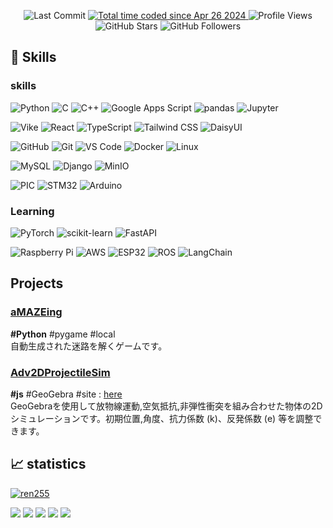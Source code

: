 <p align="center">
  <img src="https://img.shields.io/github/last-commit/ren255/ren255?label=Last%20Commit" alt="Last Commit" />
  <a href="https://wakatime.com/@6464fe21-d56f-40a2-899d-b4f77883e878">
    <img src="https://wakatime.com/badge/user/6464fe21-d56f-40a2-899d-b4f77883e878.svg" alt="Total time coded since Apr 26 2024" />
  </a>
  <img src="https://komarev.com/ghpvc/?username=ren255&label=Profile%20views&color=0e75b6&style=flat" alt="Profile Views" />
  <img src="https://img.shields.io/github/stars/ren255?affiliations=OWNER%2CCOLLABORATOR&style=social" alt="GitHub Stars" />
  <img src="https://img.shields.io/github/followers/ren255?label=Follow&style=social" alt="GitHub Followers" />
</p>

  
## 🌱 Skills

### skills
![Python](https://img.shields.io/badge/-Python-3776AB?logo=python&logoColor=white)
![C](https://img.shields.io/badge/-C-A8B9CC?logo=c&logoColor=white)
![C++](https://img.shields.io/badge/-C++-00599C?logo=c%2B%2B&logoColor=white)
![Google Apps Script](https://img.shields.io/badge/GAS-4285F4?)
![pandas](https://img.shields.io/badge/-pandas-150458?logo=pandas&logoColor=white)
![Jupyter](https://img.shields.io/badge/-Jupyter-F37626?logo=jupyter&logoColor=white)

![Vike](https://img.shields.io/badge/-Vike-646CFF?logo=vite&logoColor=white)
![React](https://img.shields.io/badge/-React-61DAFB?logo=react&logoColor=black)
![TypeScript](https://img.shields.io/badge/-TypeScript-3178C6?logo=typescript&logoColor=white)
![Tailwind CSS](https://img.shields.io/badge/-Tailwind%20CSS-38B2AC?logo=tailwind-css&logoColor=white)
![DaisyUI](https://img.shields.io/badge/-daisyui-1AD1A5?logo=daisyui&logoColor=black)

![GitHub](https://img.shields.io/badge/-GitHub-181717?logo=github&logoColor=white)
![Git](https://img.shields.io/badge/-Git-F05032?logo=git&logoColor=white)
![VS Code](https://img.shields.io/badge/-VS%20Code-007ACC?logo=visual-studio-code&logoColor=white)
![Docker](https://img.shields.io/badge/-Docker-2496ED?logo=docker&logoColor=white)
![Linux](https://img.shields.io/badge/-Linux-003778?logo=linux&logoColor=black)

![MySQL](https://img.shields.io/badge/-MySQL-4479A1?logo=mysql&logoColor=white)
![Django](https://img.shields.io/badge/-django-092E20?logo=django&logoColor=black)
![MinIO](https://img.shields.io/badge/-minio-C72E49?logo=minio&logoColor=black)

![PIC](https://img.shields.io/badge/-PIC-003366?)
![STM32](https://img.shields.io/badge/-STM32-03234B?logo=stmicroelectronics&logoColor=white)
![Arduino](https://img.shields.io/badge/-Arduino-00979D?logo=arduino&logoColor=white)

### Learning
![PyTorch](https://img.shields.io/badge/-PyTorch-EE4C2C?logo=pytorch&logoColor=white)
![scikit-learn](https://img.shields.io/badge/-scikit--learn-F7931E?logo=scikit-learn&logoColor=white)
![FastAPI](https://img.shields.io/badge/-FastAPI-009688?logo=FastAPI&logoColor=white)

![Raspberry Pi](https://img.shields.io/badge/-Raspberry%20Pi-A22846?logo=raspberrypi&logoColor=white)
![AWS](https://img.shields.io/badge/-AWS-232F3E?logo=amazonwebservices&logoColor=white)
![ESP32](https://img.shields.io/badge/-ESP32-323232?logo=espressif&logoColor=white)
![ROS](https://img.shields.io/badge/-ROS-22314E?logo=ROS&logoColor=white)
![LangChain](https://img.shields.io/badge/-LangChain-1C3C3C?logo=LangChain&logoColor=white)

## Projects
  
### [aMAZEing](https://github.com/ren255/aMAZEing) 
**#Python** #pygame #local  
自動生成された迷路を解くゲームです。

### [Adv2DProjectileSim](https://github.com/ren255/GeoGebra_Parabola)  
**#js** #GeoGebra #site : [here](https://www.geogebra.org/graphing/rf6synb5)  
GeoGebraを使用して放物線運動,空気抵抗,非弾性衝突を組み合わせた物体の2Dシミュレーションです。初期位置,角度、抗力係数 (k)、反発係数 (e) 等を調整できます。

 ## 📈 statistics
<a href="https://github.com/ryo-ma/github-profile-trophy"><img src="https://github-profile-trophy.vercel.app/?username=ren255&column=7&theme=onedark&margin-w=10&margin-h=10" alt="ren255" /></a>
   
![](http://github-profile-summary-cards.vercel.app/api/cards/profile-details?username=ren255&theme=github_dark)
![](http://github-profile-summary-cards.vercel.app/api/cards/repos-per-language?username=ren255&theme=github_dark)
![](http://github-profile-summary-cards.vercel.app/api/cards/most-commit-language?username=ren255&theme=github_dark)
![](http://github-profile-summary-cards.vercel.app/api/cards/stats?username=ren255&theme=github_dark)
![](http://github-profile-summary-cards.vercel.app/api/cards/productive-time?username=ren255&theme=github_dark&utcOffset=9)

